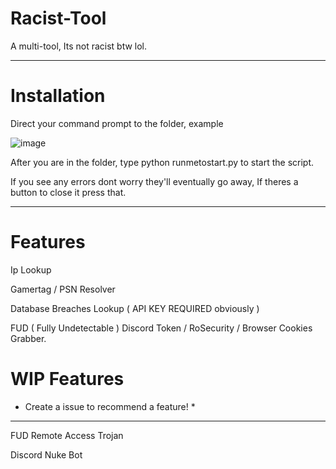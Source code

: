 # Racist-Tool
A multi-tool, Its not racist btw lol.
_____________________________________
# Installation

Direct your command prompt to the folder, example

![image](https://github.com/user-attachments/assets/8de6dee2-45cd-4cb4-8d53-b6f0c17204ab)

After you are in the folder, type python runmetostart.py to start the script.

If you see any errors dont worry they'll eventually go away, If theres a button to close it press that.

_____________________________________

# Features 

Ip Lookup

Gamertag / PSN Resolver

Database Breaches Lookup ( API KEY REQUIRED obviously )

FUD ( Fully Undetectable ) Discord Token / RoSecurity / Browser Cookies Grabber.

# WIP Features
* Create a issue to recommend a feature! *
_____________________________________

FUD Remote Access Trojan

Discord Nuke Bot











